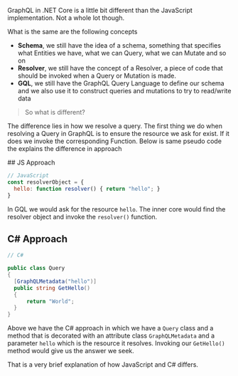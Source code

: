 GraphQL in .NET Core is a little bit different than the JavaScript implementation. Not a whole lot though.

What is the same are the following concepts

- **Schema**, we still have the idea of a schema, something that specifies what Entities we have, what we can Query, what we can Mutate and so on
- **Resolver**, we still have the concept of a Resolver, a piece of code that should be invoked when a Query or Mutation is made.
- **GQL**, we still have the GraphQL Query Language to define our schema and we also use it to construct queries and mutations to try to read/write data

> So what is different?

The difference lies in how we resolve a query. The first thing we do when resolving a Query in GraphQL is to ensure the resource we ask for exist. If it does we invoke the corresponding Function. Below is same pseudo code the explains the difference in approach

## JS Approach

```js
// JavaScript
const resolverObject = {
  hello: function resolver() { return "hello"; }
}
```

In GQL we would ask for the resource `hello`. The inner core would find the resolver object and invoke the `resolver()` function.

## C# Approach

```csharp
// C#

public class Query 
{
  [GraphQLMetadata("hello")]
  public string GetHello() 
  {
      return "World";
  }
}
```

Above we have the C# approach in which we have a `Query` class and a method that is decorated with an attribute class `GraphQLMetadata` and a parameter `hello` which is the resource it resolves. Invoking our `GetHello()` method would give us the answer we seek. 

That is a very brief explanation of how JavaScript and C# differs.

